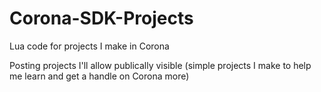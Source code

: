 # Corona-SDK-Projects

Lua code for projects I make in Corona

Posting projects I'll allow publically visible (simple projects I make to help me learn and get a handle on Corona more)
